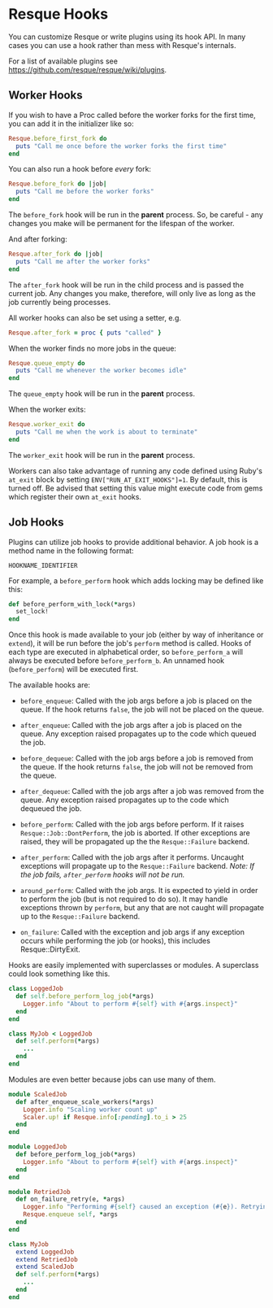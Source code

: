Resque Hooks
============

You can customize Resque or write plugins using its hook API. In many
cases you can use a hook rather than mess with Resque's internals.

For a list of available plugins see
<https://github.com/resque/resque/wiki/plugins>.


Worker Hooks
------------

If you wish to have a Proc called before the worker forks for the
first time, you can add it in the initializer like so:

``` ruby
Resque.before_first_fork do
  puts "Call me once before the worker forks the first time"
end
```

You can also run a hook before _every_ fork:

``` ruby
Resque.before_fork do |job|
  puts "Call me before the worker forks"
end
```

The `before_fork` hook will be run in the **parent** process. So, be
careful - any changes you make will be permanent for the lifespan of
the worker.

And after forking:

``` ruby
Resque.after_fork do |job|
  puts "Call me after the worker forks"
end
```

The `after_fork` hook will be run in the child process and is passed
the current job. Any changes you make, therefore, will only live as
long as the job currently being processes.

All worker hooks can also be set using a setter, e.g.

``` ruby
Resque.after_fork = proc { puts "called" }
```

When the worker finds no more jobs in the queue:

``` ruby
Resque.queue_empty do
  puts "Call me whenever the worker becomes idle"
end
```

The `queue_empty` hook will be run in the **parent** process.

When the worker exits:

``` ruby
Resque.worker_exit do
  puts "Call me when the work is about to terminate"
end
```

The `worker_exit` hook will be run in the **parent** process.

Workers can also take advantage of running any code defined using Ruby's `at_exit` block by setting
`ENV["RUN_AT_EXIT_HOOKS"]=1`. By default, this is turned off. Be advised that setting this value might execute
code from gems which register their own `at_exit` hooks.

Job Hooks
---------

Plugins can utilize job hooks to provide additional behavior. A job
hook is a method name in the following format:

    HOOKNAME_IDENTIFIER

For example, a `before_perform` hook which adds locking may be defined
like this:

``` ruby
def before_perform_with_lock(*args)
  set_lock!
end
```

Once this hook is made available to your job (either by way of
inheritance or `extend`), it will be run before the job's `perform`
method is called. Hooks of each type are executed in alphabetical order,
so `before_perform_a` will always be executed before `before_perform_b`.
An unnamed hook (`before_perform`) will be executed first.

The available hooks are:

* `before_enqueue`: Called with the job args before a job is placed on the queue.
  If the hook returns `false`, the job will not be placed on the queue.

* `after_enqueue`: Called with the job args after a job is placed on the queue.
  Any exception raised propagates up to the code which queued the job.

* `before_dequeue`: Called with the job args before a job is removed from the queue.
  If the hook returns `false`, the job will not be removed from the queue.

* `after_dequeue`: Called with the job args after a job was removed from the queue.
  Any exception raised propagates up to the code which dequeued the job.

* `before_perform`: Called with the job args before perform. If it raises
  `Resque::Job::DontPerform`, the job is aborted. If other exceptions
  are raised, they will be propagated up the the `Resque::Failure`
  backend.

* `after_perform`: Called with the job args after it performs. Uncaught
  exceptions will propagate up to the `Resque::Failure` backend. *Note: If the job fails, `after_perform` hooks will not be run.*

* `around_perform`: Called with the job args. It is expected to yield in order
  to perform the job (but is not required to do so). It may handle exceptions
  thrown by `perform`, but any that are not caught will propagate up to the
  `Resque::Failure` backend.

* `on_failure`: Called with the exception and job args if any exception occurs
  while performing the job (or hooks), this includes Resque::DirtyExit.

Hooks are easily implemented with superclasses or modules. A superclass could
look something like this.

``` ruby
class LoggedJob
  def self.before_perform_log_job(*args)
    Logger.info "About to perform #{self} with #{args.inspect}"
  end
end

class MyJob < LoggedJob
  def self.perform(*args)
    ...
  end
end
```

Modules are even better because jobs can use many of them.

``` ruby
module ScaledJob
  def after_enqueue_scale_workers(*args)
    Logger.info "Scaling worker count up"
    Scaler.up! if Resque.info[:pending].to_i > 25
  end
end

module LoggedJob
  def before_perform_log_job(*args)
    Logger.info "About to perform #{self} with #{args.inspect}"
  end
end

module RetriedJob
  def on_failure_retry(e, *args)
    Logger.info "Performing #{self} caused an exception (#{e}). Retrying..."
    Resque.enqueue self, *args
  end
end

class MyJob
  extend LoggedJob
  extend RetriedJob
  extend ScaledJob
  def self.perform(*args)
    ...
  end
end
```
